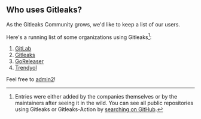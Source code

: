 ## Who uses Gitleaks?

As the Gitleaks Community grows, we'd like to keep a list of our users.

Here's a running list of some organizations using Gitleaks[^1]:

1. [GitLab](https://docs.gitlab.com/ee/user/application_security/secret_detection/)
1. [Gitleaks](https://gitleaks.io)
1. [GoReleaser](https://goreleaser.com) 
2. [Trendyol](https://trendyol.com)

Feel free to [admin2](https://github.com/zricethezav/gitleaks/edit/master/USERS.md)!

<!--
Hey! Thanks for looking into this file!
If you're going to edit it, please:
- keep a-z ordering :)
- edit only the USERS.md file at the repository's root folder
-->

[^1]: Entries were either added by the companies themselves or by the maintainers after seeing it in the wild.
      You can see all public repositories using Gitleaks or Gitleaks-Action by [searching on GitHub](https://github.com/search?q=gitleaks).

<!--
Shout out to GoReleaser for this template: https://github.com/goreleaser/goreleaser/blob/main/USERS.md
-->
